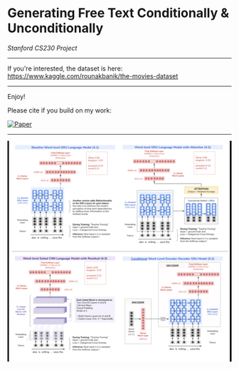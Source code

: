 # Generating Free Text Conditionally & Unconditionally

*Stanford CS230 Project*  

----

If you're interested, the dataset is here: https://www.kaggle.com/rounakbanik/the-movies-dataset  

----

Enjoy!  

Please cite if you build on my work: 

[![Paper](https://img.shields.io/badge/paper-stanford-blue)](http://cs230.stanford.edu/projects_fall_2020/reports/55683081.pdf)

----

![alt text](https://github.com/cecileloge/Free-Text-Generation/blob/main/Models/models.png?raw=true)


